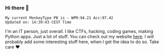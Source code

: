 ### Hi there 👋
<!-- PB START -->
```
My current MonkeyType PB is - WPM:94.21 Acc:97.42
Updated on: 14:39:43 CEST Time
```
<!-- PB END -->
I'm an IT person, just overall. I like CTFs, hacking, coding games, making Python apps. Just a lot of stuff.
You can check out my website [here](https://skill3472.github.io/).
I will probably add some interesting stuff here, when I get the idea to do so. Take care ❤️
